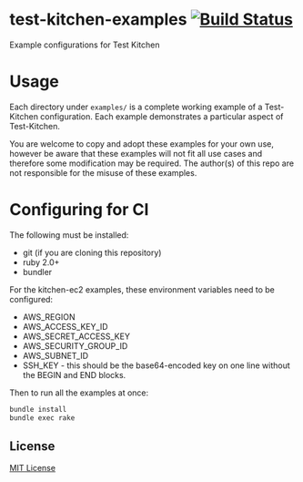 # test-kitchen-examples [![Build Status](https://secure.travis-ci.org/zl4bv/test-kitchen-examples.svg?branch=master)](http://travis-ci.org/zl4bv/test-kitchen-examples)
Example configurations for Test Kitchen

# Usage

Each directory under `examples/` is a complete working example of a Test-Kitchen
configuration. Each example demonstrates a particular aspect of Test-Kitchen.

You are welcome to copy and adopt these examples for your own use, however be
aware that these examples will not fit all use cases and therefore some
modification may be required. The author(s) of this repo are not responsible
for the misuse of these examples.

# Configuring for CI

The following must be installed:
* git (if you are cloning this repository)
* ruby 2.0+
* bundler

For the kitchen-ec2 examples, these environment variables need to be configured:
* AWS\_REGION
* AWS\_ACCESS\_KEY\_ID
* AWS\_SECRET\_ACCESS\_KEY
* AWS\_SECURITY\_GROUP\_ID
* AWS\_SUBNET\_ID
* SSH\_KEY - this should be the base64-encoded key on one line without the
  BEGIN and END blocks.

Then to run all the examples at once:

```bash
bundle install
bundle exec rake
```

## License

[MIT License](/LICENSE)

